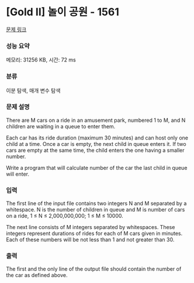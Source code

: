 # [Gold II] 놀이 공원 - 1561 

[문제 링크](https://www.acmicpc.net/problem/1561) 

### 성능 요약

메모리: 31256 KB, 시간: 72 ms

### 분류

이분 탐색, 매개 변수 탐색

### 문제 설명

<p>There are M cars on a ride in an amusement park, numbered 1 to M, and N children are waiting in a queue to enter them. </p>

<p>Each car has its ride duration (maximum 30 minutes) and can host only one child at a time. Once a car is empty, the next child in queue enters it. If two cars are empty at the same time, the child enters the one having a smaller number. </p>

<p>Write a program that will calculate number of the car the last child in queue will enter. </p>

### 입력 

 <p>The first line of the input file contains two integers N and M separated by a whitespace. N is the number of children in queue and M is number of cars on a ride, 1 ≤ N ≤ 2,000,000,000; 1 ≤ M ≤ 10000. </p>

<p>The next line consists of M integers separated by whitespaces. These integers represent durations of rides for each of M cars given in minutes. Each of these numbers will be not less than 1 and not greater than 30.</p>

### 출력 

 <p>The first and the only line of the output file should contain the number of the car as defined above. </p>

